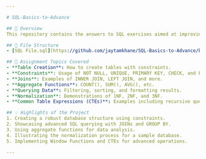 ```yaml
---

# SQL-Basics-to-Advance

## 📄 Overview
This repository contains the answers to SQL exercises aimed at improving foundational database skills. These questions cover a wide array of topics including creating tables, using constraints, joins, aggregate functions, and more.

## 📂 File Structure
- [SQL File.sql](https://github.com/jaytamkhane/SQL-Basics-to-Advance/blob/main/SQL%20basic%20Assignment.sql): Contains the SQL queries addressing the assignment questions.

## 📝 Assignment Topics Covered
- **Table Creation**: How to create tables with constraints.
- **Constraints**: Usage of NOT NULL, UNIQUE, PRIMARY KEY, CHECK, and FOREIGN KEY constraints.
- **Joins**: Examples of INNER JOIN, LEFT JOIN, and more.
- **Aggregate Functions**: COUNT(), SUM(), AVG(), etc.
- **Querying Data**: Filtering, sorting, and formatting results.
- **Normalization**: Demonstrations of 1NF, 2NF, and 3NF.
- **Common Table Expressions (CTEs)**: Examples including recursive queries.

## 💡 Highlights of the Project
1. Creating a robust database structure using constraints.
2. Showcasing advanced SQL querying with JOINs and GROUP BY.
3. Using aggregate functions for data analysis.
4. Illustrating the normalization process for a sample database.
5. Implementing Window Functions and CTEs for advanced operations.

---
```

